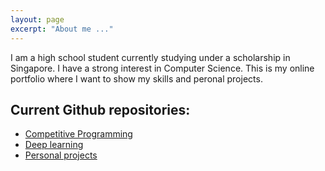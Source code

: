```yaml
---
layout: page
excerpt: "About me ..."
---
```


I am a high school student currently studying under a scholarship in Singapore. I have a strong interest in Computer Science. This is my online portfolio where I want to show my skills and peronal projects.

## Current Github repositories:

- [Competitive Programming](https://ncduy0303.github.io/Competitive-Programming/)
- [Deep learning](https://github.com/ncduy0303/Deep-Learning-Kaggle)
- [Personal projects](https://github.com/ncduy0303/Side-projects)
